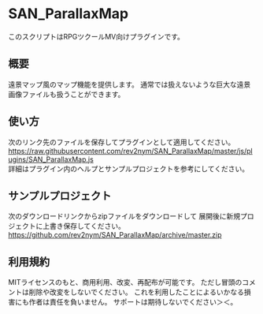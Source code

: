 # SAN_ParallaxMap
このスクリプトはRPGツクールMV向けプラグインです。   

## 概要
遠景マップ風のマップ機能を提供します。
通常では扱えないような巨大な遠景画像ファイルも扱うことができます。   

## 使い方
次のリンク先のファイルを保存してプラグインとして適用してください。   
https://raw.githubusercontent.com/rev2nym/SAN_ParallaxMap/master/js/plugins/SAN_ParallaxMap.js   
詳細はプラグイン内のヘルプとサンプルプロジェクトを参考にしてください。   

## サンプルプロジェクト
次のダウンロードリンクからzipファイルをダウンロードして
展開後に新規プロジェクトに上書き保存してください。  
https://github.com/rev2nym/SAN_ParallaxMap/archive/master.zip   

##  利用規約
MITライセンスのもと、商用利用、改変、再配布が可能です。
ただし冒頭のコメントは削除や改変をしないでください。
これを利用したことによるいかなる損害にも作者は責任を負いません。
サポートは期待しないでください＞＜。  
